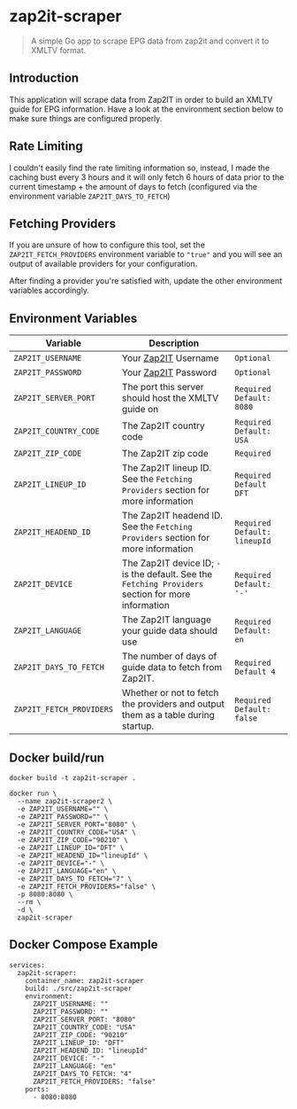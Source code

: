 # zap2it-scraper

> A simple Go app to scrape EPG data from zap2it and convert it to XMLTV format.

## Introduction

This application will scrape data from Zap2IT in order to build an XMLTV guide for EPG information. Have a look at the environment section below to make sure things are configured properly.

## Rate Limiting

I couldn't easily find the rate limiting information so, instead, I made the caching bust every 3 hours and it will only fetch 6 hours of data prior to the current timestamp + the amount of days to fetch (configured via the environment variable `ZAP2IT_DAYS_TO_FETCH`)

## Fetching Providers

If you are unsure of how to configure this tool, set the `ZAP2IT_FETCH_PROVIDERS` environment variable to `"true"` and you will see an output of available providers for your configuration.

After finding a provider you're satisfied with, update the other environment variables accordingly.

## Environment Variables

| Variable | Description | |
|----------|-------------| --- |
| `ZAP2IT_USERNAME`  | Your [Zap2IT](https://tvlistings.zap2it.com/) Username | `Optional` |
| `ZAP2IT_PASSWORD` | Your [Zap2IT](https://tvlistings.zap2it.com/) Password | `Optional` |
| `ZAP2IT_SERVER_PORT` | The port this server should host the XMLTV guide on | `Required` `Default: 8080` |
| `ZAP2IT_COUNTRY_CODE` | The Zap2IT country code | `Required` `Default: USA` |
| `ZAP2IT_ZIP_CODE` | The Zap2IT zip code | `Required` |
| `ZAP2IT_LINEUP_ID` | The Zap2IT lineup ID. See the `Fetching Providers` section for more information | `Required` `Default DFT` |
| `ZAP2IT_HEADEND_ID` | The Zap2IT headend ID. See the `Fetching Providers` section for more information | `Required` `Default: lineupId` |
| `ZAP2IT_DEVICE` | The Zap2IT device ID; `-` is the default. See the `Fetching Providers` section for more information | `Required` `Default: '-'` |
| `ZAP2IT_LANGUAGE` | The Zap2IT language your guide data should use | `Required` `Default: en` |
| `ZAP2IT_DAYS_TO_FETCH` | The number of days of guide data to fetch from Zap2IT. | `Required` `Default 4` |
| `ZAP2IT_FETCH_PROVIDERS` | Whether or not to fetch the providers and output them as a table during startup. | `Required` `Default: false` |

## Docker build/run
```
docker build -t zap2it-scraper .

docker run \
  --name zap2it-scraper2 \
  -e ZAP2IT_USERNAME="" \
  -e ZAP2IT_PASSWORD="" \
  -e ZAP2IT_SERVER_PORT="8080" \
  -e ZAP2IT_COUNTRY_CODE="USA" \
  -e ZAP2IT_ZIP_CODE="90210" \
  -e ZAP2IT_LINEUP_ID="DFT" \
  -e ZAP2IT_HEADEND_ID="lineupId" \
  -e ZAP2IT_DEVICE="-" \
  -e ZAP2IT_LANGUAGE="en" \
  -e ZAP2IT_DAYS_TO_FETCH="7" \
  -e ZAP2IT_FETCH_PROVIDERS="false" \
  -p 8080:8080 \
  --rm \
  -d \
  zap2it-scraper
```

## Docker Compose Example
```
services:
  zap2it-scraper:
    container_name: zap2it-scraper
    build: ./src/zap2it-scraper
    environment:
      ZAP2IT_USERNAME: ""
      ZAP2IT_PASSWORD: ""
      ZAP2IT_SERVER_PORT: "8080"
      ZAP2IT_COUNTRY_CODE: "USA"
      ZAP2IT_ZIP_CODE: "90210"
      ZAP2IT_LINEUP_ID: "DFT"
      ZAP2IT_HEADEND_ID: "lineupId"
      ZAP2IT_DEVICE: "-"
      ZAP2IT_LANGUAGE: "en"
      ZAP2IT_DAYS_TO_FETCH: "4"
      ZAP2IT_FETCH_PROVIDERS: "false"
    ports:
      - 8080:8080
```
